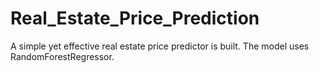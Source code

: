 # Real_Estate_Price_Prediction
A simple yet effective real estate price predictor is built. The model uses RandomForestRegressor.
